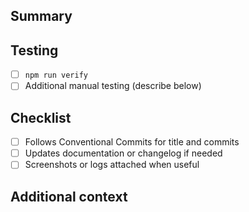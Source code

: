 ## Summary

<!-- Briefly explain the change and its motivation. -->

## Testing

- [ ] `npm run verify`
- [ ] Additional manual testing (describe below)

## Checklist

- [ ] Follows Conventional Commits for title and commits
- [ ] Updates documentation or changelog if needed
- [ ] Screenshots or logs attached when useful

## Additional context

<!-- Links to related issues, Firefly III docs, etc. -->
